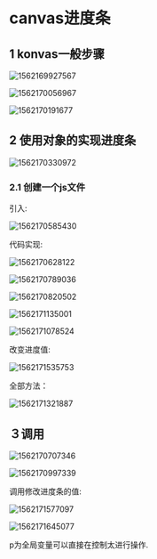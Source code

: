 # canvas进度条

## 1 konvas一般步骤

![1562169927567](assets/1562169927567.png)

![1562170056967](assets/1562170056967.png)

![1562170191677](assets/1562170191677.png)

## 2 使用对象的实现进度条

![1562170330972](assets/1562170330972.png)

### 2.1 创建一个js文件

引入:

![1562170585430](assets/1562170585430.png)

代码实现:

![1562170628122](assets/1562170628122.png)

![1562170789036](assets/1562170789036.png)

![1562170820502](assets/1562170820502.png)

![1562171135001](assets/1562171135001.png)

![1562171078524](assets/1562171078524.png)

改变进度值:

![1562171535753](assets/1562171535753.png)

全部方法：

![1562171321887](assets/1562171321887.png)



## ３调用

![1562170707346](assets/1562170707346.png)



![1562170997339](assets/1562170997339.png)

调用修改进度条的值:

![1562171577097](assets/1562171577097.png)

![1562171645077](assets/1562171645077.png)

p为全局变量可以直接在控制太进行操作.